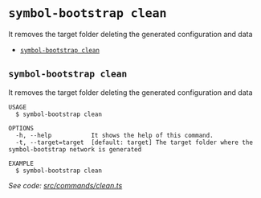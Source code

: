 `symbol-bootstrap clean`
========================

It removes the target folder deleting the generated configuration and data

* [`symbol-bootstrap clean`](#symbol-bootstrap-clean)

## `symbol-bootstrap clean`

It removes the target folder deleting the generated configuration and data

```
USAGE
  $ symbol-bootstrap clean

OPTIONS
  -h, --help           It shows the help of this command.
  -t, --target=target  [default: target] The target folder where the symbol-bootstrap network is generated

EXAMPLE
  $ symbol-bootstrap clean
```

_See code: [src/commands/clean.ts](https://github.com/nemtech/symbol-bootstrap/blob/v0.2.2/src/commands/clean.ts)_
